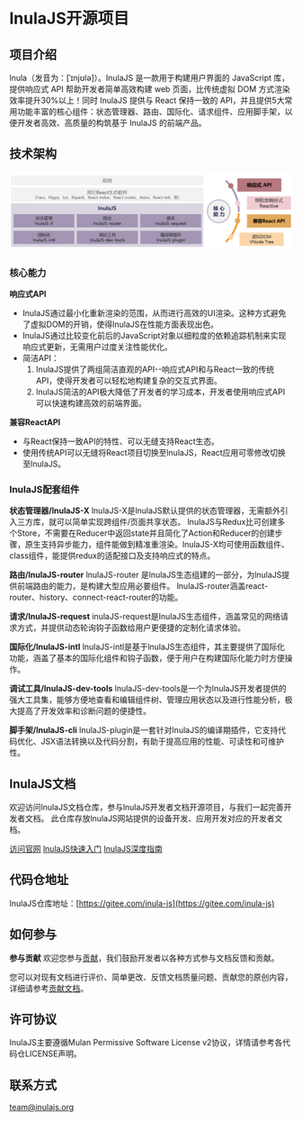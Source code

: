 # lnulaJS开源项目

## 项目介绍

lnula（发音为：[ˈɪnjʊlə]）。InulaJS 是一款用于构建用户界面的 JavaScript 库，提供响应式 API 帮助开发者简单高效构建 web 页面，比传统虚拟 DOM 方式渲染效率提升30%以上！同时 InulaJS 提供与 React 保持一致的 API，并且提供5大常用功能丰富的核心组件：状态管理器、路由、国际化、请求组件、应用脚手架，以便开发者高效、高质量的构筑基于 InulaJS 的前端产品。

## 技术架构

![输入图片说明](75422bd5-2bfb-4605-86c0-54c1575bd8d5.png)

### 核心能力

**响应式API**

* InulaJS通过最小化重新渲染的范围，从而进行高效的UI渲染。这种方式避免了虚拟DOM的开销，使得InulaJS在性能方面表现出色。
* InulaJS通过比较变化前后的JavaScript对象以细粒度的依赖追踪机制来实现响应式更新，无需用户过度关注性能优化。
* 简洁API：
  1. InulaJS提供了两组简洁直观的API--响应式API和与React一致的传统API，使得开发者可以轻松地构建复杂的交互式界面。
  2. lnulaJS简洁的API极大降低了开发者的学习成本，开发者使用响应式API可以快速构建高效的前端界面。

**兼容ReactAPI**

* 与React保持一致API的特性、可以无缝支持React生态。
* 使用传统API可以无缝将React项目切换至lnulaJS，React应用可零修改切换至lnulaJS。

### lnulaJS配套组件

**状态管理器/lnulaJS-X**
lnulaJS-X是lnulaJS默认提供的状态管理器，无需额外引入三方库，就可以简单实现跨组件/页面共享状态。
lnulaJS与Redux比可创建多个Store，不需要在Reducer中返回state并且简化了Action和Reducer的创建步骤，原生支持异步能力，组件能做到精准重渲染。lnulaJS-X均可使用函数组件、class组件，能提供redux的适配接口及支持响应式的特点。

**路由/lnulaJS-router**
lnulaJS-router 是lnulaJS生态组建的一部分，为lnulaJS提供前端路由的能力，是构建大型应用必要组件。
lnulaJS-router涵盖react-router、history、connect-react-router的功能。

**请求/lnulaJS-request**
inulaJS-request是InulaJS生态组件，涵盖常见的网络请求方式，并提供动态轮询钩子函数给用户更便捷的定制化请求体验。

**国际化/lnulaJS-intl**
lnulaJS-intl是基于lnulaJS生态组件，其主要提供了国际化功能，涵盖了基本的国际化组件和钩子函数，便于用户在构建国际化能力时方便操作。

**调试工具/lnulaJS-dev-tools**
lnulaJS-dev-tools是一个为InulaJS开发者提供的强大工具集，能够方便地查看和编辑组件树、管理应用状态以及进行性能分析，极大提高了开发效率和诊断问题的便捷性。

**脚手架/lnulaJS-cli**
lnulaJS-plugin是一套针对InulaJS的编译期插件，它支持代码优化、JSX语法转换以及代码分割，有助于提高应用的性能、可读性和可维护性。

## InulaJS文档

欢迎访问lnulaJS文档仓库，参与lnulaJS开发者文档开源项目，与我们一起完善开发者文档。
此仓库存放lnulaJS网站提供的设备开发、应用开发对应的开发者文档。

[访问官网](https://www.inulajs.org/)
[lnulaJS快速入门](https://gitee.com/inula-js/docs/blob/master/%E5%BF%AB%E9%80%9F%E5%85%A5%E9%97%A8.md)
[lnulaJS深度指南](https://wiki.huawei.com/domains/30751/wiki/49494/WIKI202307041459419)

## 代码仓地址

InulaJS仓库地址：[https://gitee.com/inula-js](https://gitee.com/inula-js)

## 如何参与

**参与贡献**
欢迎您参与[贡献](https://gitee.com/inula-js/docs/blob/master/%E8%B4%A1%E7%8C%AE%E6%8C%87%E5%8D%97.md)，我们鼓励开发者以各种方式参与文档反馈和贡献。

您可以对现有文档进行评价、简单更改、反馈文档质量问题、贡献您的原创内容，详细请参考[贡献文档](https://gitee.com/inula-js/docs/blob/master/%E8%B4%A1%E7%8C%AE%E6%8C%87%E5%8D%97.md)。

## 许可协议

InulaJS主要遵循Mulan Permissive Software License v2协议，详情请参考各代码仓LICENSE声明。

## 联系方式

team@inulajs.org


